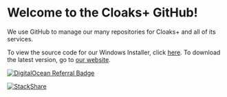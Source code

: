 # Welcome to the Cloaks+ GitHub!

We use GitHub to manage our many repositories for Cloaks+ and all of its services.

To view the source code for our Windows Installer, click [here](https://github.com/CloaksPlus/WindowsInstaller). To download the latest version, go to [our website](https://cloaksplus.com/downloads).

[![DigitalOcean Referral Badge](https://web-platforms.sfo2.cdn.digitaloceanspaces.com/WWW/Badge%201.svg)](https://www.digitalocean.com/?refcode=2538a60387c7&utm_campaign=Referral_Invite&utm_medium=Referral_Program&utm_source=badge)

[![StackShare](http://img.shields.io/badge/tech-stack-0690fa.svg?style=flat)](https://stackshare.io/cloaks-plus/cloaks-plus)
